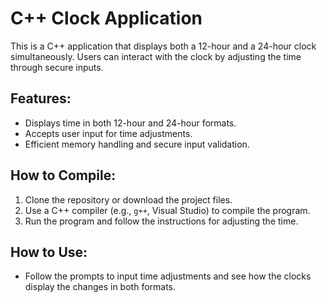 # C++ Clock Application

This is a C++ application that displays both a 12-hour and a 24-hour clock simultaneously. Users can interact with the clock by adjusting the time through secure inputs.

## Features:
- Displays time in both 12-hour and 24-hour formats.
- Accepts user input for time adjustments.
- Efficient memory handling and secure input validation.

## How to Compile:
1. Clone the repository or download the project files.
2. Use a C++ compiler (e.g., `g++`, Visual Studio) to compile the program.
3. Run the program and follow the instructions for adjusting the time.

## How to Use:
- Follow the prompts to input time adjustments and see how the clocks display the changes in both formats.

